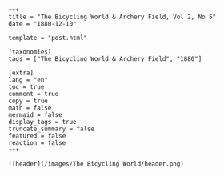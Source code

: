 
    +++
    title = "The Bicycling World & Archery Field, Vol 2, No 5"
    date = "1880-12-10"

    template = "post.html"

    [taxonomies]
    tags = ["The Bicycling World & Archery Field", "1880"]

    [extra]
    lang = "en"
    toc = true
    comment = true
    copy = true
    math = false
    mermaid = false
    display_tags = true
    truncate_summary = false
    featured = false
    reaction = false
    +++

    ![header](/images/The Bicycling World/header.png)

    